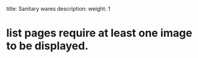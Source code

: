 
title: Sanitary wares
description: 
weight: 1

# list pages require at least one image to be displayed.